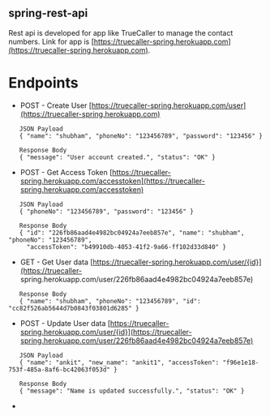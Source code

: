 ## spring-rest-api
Rest api is developed for app like TrueCaller to manage the contact numbers. Link for app is [https://truecaller-spring.herokuapp.com](https://truecaller-spring.herokuapp.com).
# Endpoints
 * POST - Create User [https://truecaller-spring.herokuapp.com/user](https://truecaller-spring.herokuapp.com)
 ```
 	JSON Payload
	{ "name": "shubham", "phoneNo": "123456789", "password": "123456" }
	
  	Response Body
	{ "message": "User account created.", "status": "OK" }
 ```
 * POST - Get Access Token [https://truecaller-spring.herokuapp.com/accesstoken](https://truecaller-spring.herokuapp.com/accesstoken)
 ```
 	JSON Payload
	{ "phoneNo": "123456789", "password": "123456" }
 
 	Response Body
	{ "id": "226fb86aad4e4982bc04924a7eeb857e", "name": "shubham", "phoneNo": "123456789", 
	  "accessToken": "b49910db-4053-41f2-9a66-ff102d33d840" }
 ```
 * GET - Get User data [https://truecaller-spring.herokuapp.com/user/{id}](https://truecaller-  spring.herokuapp.com/user/226fb86aad4e4982bc04924a7eeb857e)
 ```
 	Response Body
	{ "name": "shubham", "phoneNo": "123456789", "id": "cc82f526ab5644d7b0843f03801d6285" }
 ```
 * POST - Update User data [https://truecaller-spring.herokuapp.com/user/{id}](https://truecaller-spring.herokuapp.com/user/226fb86aad4e4982bc04924a7eeb857e)
 ```
 	JSON Payload
	{ "name": "ankit", "new_name": "ankit1", "accessToken": "f96e1e18-753f-485a-8af6-bc42063f053d" }
	
	Response Body
	{ "message": "Name is updated successfully.", "status": "OK" }
 ```
 * 
 
 	
